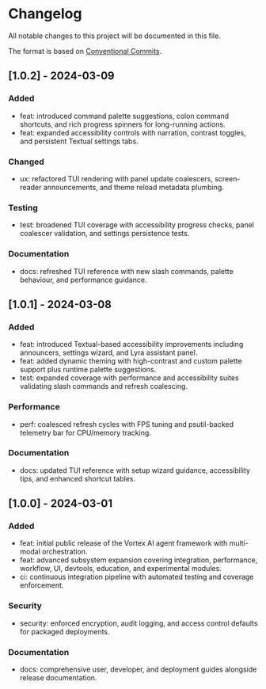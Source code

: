 # Changelog

All notable changes to this project will be documented in this file.

The format is based on [Conventional Commits](https://www.conventionalcommits.org/en/v1.0.0/).

## [1.0.2] - 2024-03-09
### Added
- feat: introduced command palette suggestions, colon command shortcuts, and rich progress spinners for long-running actions.
- feat: expanded accessibility controls with narration, contrast toggles, and persistent Textual settings tabs.

### Changed
- ux: refactored TUI rendering with panel update coalescers, screen-reader announcements, and theme reload metadata plumbing.

### Testing
- test: broadened TUI coverage with accessibility progress checks, panel coalescer validation, and settings persistence tests.

### Documentation
- docs: refreshed TUI reference with new slash commands, palette behaviour, and performance guidance.

## [1.0.1] - 2024-03-08
### Added
- feat: introduced Textual-based accessibility improvements including announcers, settings wizard, and Lyra assistant panel.
- feat: added dynamic theming with high-contrast and custom palette support plus runtime palette suggestions.
- test: expanded coverage with performance and accessibility suites validating slash commands and refresh coalescing.

### Performance
- perf: coalesced refresh cycles with FPS tuning and psutil-backed telemetry bar for CPU/memory tracking.

### Documentation
- docs: updated TUI reference with setup wizard guidance, accessibility tips, and enhanced shortcut tables.

## [1.0.0] - 2024-03-01
### Added
- feat: initial public release of the Vortex AI agent framework with multi-modal orchestration.
- feat: advanced subsystem expansion covering integration, performance, workflow, UI, devtools, education, and experimental modules.
- ci: continuous integration pipeline with automated testing and coverage enforcement.

### Security
- security: enforced encryption, audit logging, and access control defaults for packaged deployments.

### Documentation
- docs: comprehensive user, developer, and deployment guides alongside release documentation.
